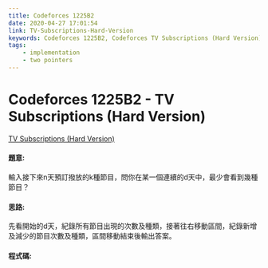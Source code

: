 ```yaml
---
title: Codeforces 1225B2
date: 2020-04-27 17:01:54
link: TV-Subscriptions-Hard-Version
keywords: Codeforces 1225B2, Codeforces TV Subscriptions (Hard Version)
tags:
    - implementation
    - two pointers
---
```

# Codeforces 1225B2 - TV Subscriptions (Hard Version)
[TV Subscriptions (Hard Version)](https://codeforces.com/problemset/problem/1225/B2)


#### 題意:
輸入接下來n天預訂撥放的k種節目，問你在某一個連續的d天中，最少會看到幾種節目？
<!-- more -->
#### 思路:
先看開始的d天，紀錄所有節目出現的次數及種類，接著往右移動區間，紀錄新增及減少的節目次數及種類，區間移動結束後輸出答案。

#### 程式碼:
<script src="https://gist.github.com/Daviswww/23a9e2ddb3244b70ae1670235a68745c.js"></script>